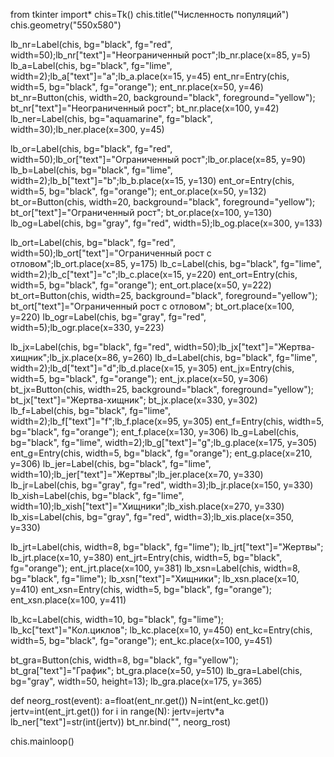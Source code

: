 from tkinter import*
chis=Tk()
chis.title("Численность популяций")
chis.geometry("550x580")

lb_nr=Label(chis, bg="black", fg="red", width=50);lb_nr["text"]="Неограниченный рост";lb_nr.place(x=85, y=5)
lb_a=Label(chis, bg="black", fg="lime", width=2);lb_a["text"]="a";lb_a.place(x=15, y=45)
ent_nr=Entry(chis, width=5, bg="black", fg="orange"); ent_nr.place(x=50, y=46)
bt_nr=Button(chis, width=20, background="black", foreground="yellow"); bt_nr["text"]="Неограниченный рост"; bt_nr.place(x=100, y=42)
lb_ner=Label(chis, bg="aquamarine", fg="black", width=30);lb_ner.place(x=300, y=45)

lb_or=Label(chis, bg="black", fg="red", width=50);lb_or["text"]="Ограниченный рост";lb_or.place(x=85, y=90)
lb_b=Label(chis, bg="black", fg="lime", width=2);lb_b["text"]="b";lb_b.place(x=15, y=130)
ent_or=Entry(chis, width=5, bg="black", fg="orange"); ent_or.place(x=50, y=132)
bt_or=Button(chis, width=20, background="black", foreground="yellow"); bt_or["text"]="Ограниченный рост"; bt_or.place(x=100, y=130)
lb_og=Label(chis, bg="gray", fg="red", width=5);lb_og.place(x=300, y=133)

lb_ort=Label(chis, bg="black", fg="red", width=50);lb_ort["text"]="Ограниченный рост с отловом";lb_ort.place(x=85, y=175)
lb_c=Label(chis, bg="black", fg="lime", width=2);lb_c["text"]="c";lb_c.place(x=15, y=220)
ent_ort=Entry(chis, width=5, bg="black", fg="orange"); ent_ort.place(x=50, y=222)
bt_ort=Button(chis, width=25, background="black", foreground="yellow"); bt_ort["text"]="Ограниченный рост с отловом"; bt_ort.place(x=100, y=220)
lb_ogr=Label(chis, bg="gray", fg="red", width=5);lb_ogr.place(x=330, y=223)

lb_jx=Label(chis, bg="black", fg="red", width=50);lb_jx["text"]="Жертва-хищник";lb_jx.place(x=86, y=260)
lb_d=Label(chis, bg="black", fg="lime", width=2);lb_d["text"]="d";lb_d.place(x=15, y=305)
ent_jx=Entry(chis, width=5, bg="black", fg="orange"); ent_jx.place(x=50, y=306)
bt_jx=Button(chis, width=25, background="black", foreground="yellow"); bt_jx["text"]="Жертва-хищник"; bt_jx.place(x=330, y=302)
lb_f=Label(chis, bg="black", fg="lime", width=2);lb_f["text"]="f";lb_f.place(x=95, y=305)
ent_f=Entry(chis, width=5, bg="black", fg="orange"); ent_f.place(x=130, y=306)
lb_g=Label(chis, bg="black", fg="lime", width=2);lb_g["text"]="g";lb_g.place(x=175, y=305)
ent_g=Entry(chis, width=5, bg="black", fg="orange"); ent_g.place(x=210, y=306)
lb_jer=Label(chis, bg="black", fg="lime", width=10);lb_jer["text"]="Жертвы";lb_jer.place(x=70, y=330)
lb_jr=Label(chis, bg="gray", fg="red", width=3);lb_jr.place(x=150, y=330)
lb_xish=Label(chis, bg="black", fg="lime", width=10);lb_xish["text"]="Хищники";lb_xish.place(x=270, y=330)
lb_xis=Label(chis, bg="gray", fg="red", width=3);lb_xis.place(x=350, y=330)

lb_jrt=Label(chis, width=8, bg="black", fg="lime"); lb_jrt["text"]="Жертвы"; lb_jrt.place(x=10, y=380)
ent_jrt=Entry(chis, width=5, bg="black", fg="orange"); ent_jrt.place(x=100, y=381)
lb_xsn=Label(chis, width=8, bg="black", fg="lime"); lb_xsn["text"]="Хищники"; lb_xsn.place(x=10, y=410)
ent_xsn=Entry(chis, width=5, bg="black", fg="orange"); ent_xsn.place(x=100, y=411)

lb_kc=Label(chis, width=10, bg="black", fg="lime"); lb_kc["text"]="Кол.циклов"; lb_kc.place(x=10, y=450)
ent_kc=Entry(chis, width=5, bg="black", fg="orange"); ent_kc.place(x=100, y=451)

bt_gra=Button(chis, width=8, bg="black", fg="yellow"); bt_gra["text"]="График"; bt_gra.place(x=50, y=510)
lb_gra=Label(chis, bg="gray", width=50, height=13); lb_gra.place(x=175, y=365)

def neorg_rost(event):
    a=float(ent_nr.get())
    N=int(ent_kc.get())
    jertv=int(ent_jrt.get())
    for i in range(N):
        jertv=jertv*a
    lb_ner["text"]=str(int(jertv))
bt_nr.bind("<Button-1>", neorg_rost)

chis.mainloop()
